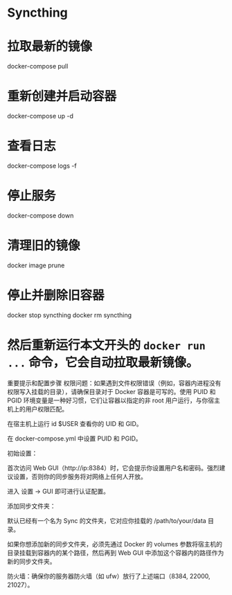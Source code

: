 # Syncthing

# 拉取最新的镜像
docker-compose pull
# 重新创建并启动容器
docker-compose up -d

# 查看日志
docker-compose logs -f

# 停止服务
docker-compose down

# 清理旧的镜像
docker image prune


# 停止并删除旧容器
docker stop syncthing
docker rm syncthing
# 然后重新运行本文开头的 `docker run ...` 命令，它会自动拉取最新镜像。



重要提示和配置步骤
权限问题：如果遇到文件权限错误（例如，容器内进程没有权限写入挂载的目录），请确保目录对于 Docker 容器是可写的。使用 PUID 和 PGID 环境变量是一种好习惯，它们让容器以指定的非 root 用户运行，与你宿主机上的用户权限匹配。

在宿主机上运行 id $USER 查看你的 UID 和 GID。

在 docker-compose.yml 中设置 PUID 和 PGID。

初始设置：

首次访问 Web GUI（http://ip:8384）时，它会提示你设置用户名和密码。强烈建议设置，否则你的同步服务将对网络上任何人开放。

进入 设置 -> GUI 即可进行认证配置。

添加同步文件夹：

默认已经有一个名为 Sync 的文件夹，它对应你挂载的 /path/to/your/data 目录。

如果你想添加新的同步文件夹，必须先通过 Docker 的 volumes 参数将宿主机的目录挂载到容器内的某个路径，然后再到 Web GUI 中添加这个容器内的路径作为新的同步文件夹。

防火墙：确保你的服务器防火墙（如 ufw）放行了上述端口（8384, 22000, 21027）。
